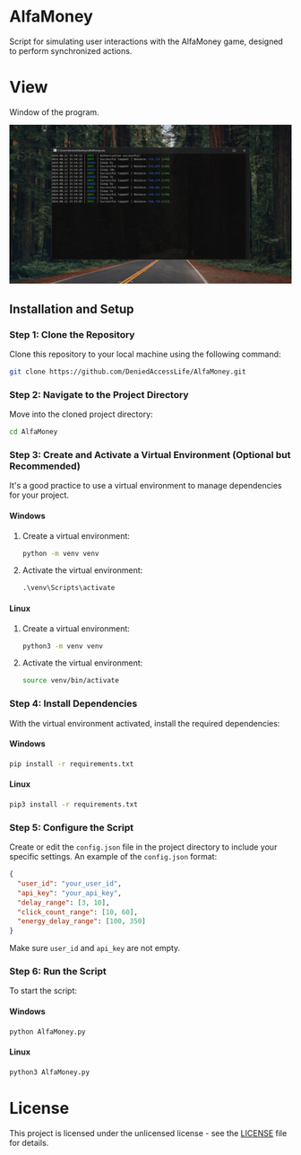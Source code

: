 # AlfaMoney
Script for simulating user interactions with the AlfaMoney game, designed to perform synchronized actions.

# View
Window of the program.

![alt text](https://raw.githubusercontent.com/DeniedAccessLife/AlfaMoney/master/view.png)

## Installation and Setup
### Step 1: Clone the Repository
Clone this repository to your local machine using the following command:
```bash
git clone https://github.com/DeniedAccessLife/AlfaMoney.git
```
### Step 2: Navigate to the Project Directory
Move into the cloned project directory:
```bash
cd AlfaMoney
```
### Step 3: Create and Activate a Virtual Environment (Optional but Recommended)
It's a good practice to use a virtual environment to manage dependencies for your project.
#### Windows
1. Create a virtual environment:
    ```cmd
    python -m venv venv
    ```
2. Activate the virtual environment:
    ```cmd
    .\venv\Scripts\activate
    ```
#### Linux
1. Create a virtual environment:
    ```bash
    python3 -m venv venv
    ```
2. Activate the virtual environment:
    ```bash
    source venv/bin/activate
    ```
### Step 4: Install Dependencies
With the virtual environment activated, install the required dependencies:
#### Windows
```cmd
pip install -r requirements.txt
```
#### Linux
```bash
pip3 install -r requirements.txt
```
### Step 5: Configure the Script
Create or edit the `config.json` file in the project directory to include your specific settings. An example of the `config.json` format:
```json
{
  "user_id": "your_user_id",
  "api_key": "your_api_key",
  "delay_range": [3, 10],
  "click_count_range": [10, 60],
  "energy_delay_range": [100, 350]
}
```
Make sure `user_id` and `api_key` are not empty.
### Step 6: Run the Script
To start the script:
#### Windows
```cmd
python AlfaMoney.py
```
#### Linux
```bash
python3 AlfaMoney.py
```

# License
This project is licensed under the unlicensed license - see the [LICENSE](LICENSE) file for details.
